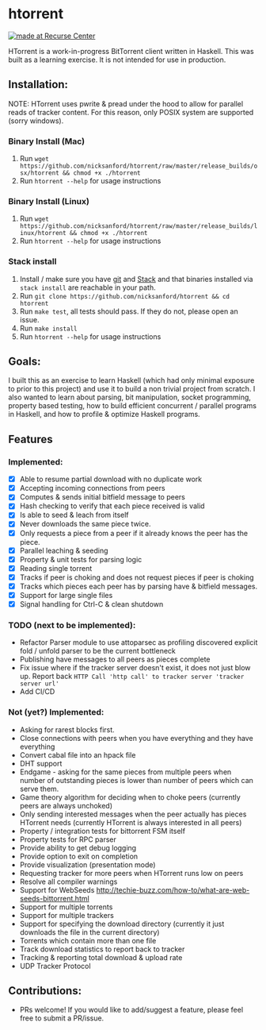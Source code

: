 # htorrent
[![made at Recurse Center](https://cdn.rawgit.com/heatherbooker/made_at_rc/master/made_at_RC.svg)](https://www.recurse.com)

HTorrent is a work-in-progress BitTorrent client written in Haskell. This was built as a learning exercise. It is not intended for use in production.

## Installation:
NOTE: HTorrent uses pwrite & pread under the hood to allow for parallel reads of tracker content. For this reason, only POSIX system are supported (sorry windows).


### Binary Install (Mac)
1. Run `wget https://github.com/nicksanford/htorrent/raw/master/release_builds/osx/htorrent && chmod +x ./htorrent`
2. Run `htorrent --help` for usage instructions

### Binary Install (Linux)
1. Run `wget https://github.com/nicksanford/htorrent/raw/master/release_builds/linux/htorrent && chmod +x ./htorrent`
2. Run `htorrent --help` for usage instructions

### Stack install
1. Install / make sure you have [git](https://git-scm.com/book/en/v2/Getting-Started-Installing-Git) and [Stack](https://docs.haskellstack.org/en/stable/install_and_upgrade/) and that binaries installed via `stack install` are reachable in your path.
2. Run `git clone https://github.com/nicksanford/htorrent && cd htorrent`
3. Run `make test`, all tests should pass. If they do not, please open an issue.
4. Run `make install`
5. Run `htorrent --help` for usage instructions

## Goals:
I built this as an exercise to learn Haskell (which had only minimal exposure to prior to this project) and use it to build a non trivial project from scratch.
I also wanted to learn about parsing, bit manipulation, socket programming, property based testing, how to build efficient concurrent / parallel programs in Haskell, and how to profile & optimize Haskell programs.

## Features
### Implemented:
- [x] Able to resume partial download with no duplicate work
- [x] Accepting incoming connections from peers
- [x] Computes & sends initial bitfield message to peers
- [x] Hash checking to verify that each piece received is valid
- [x] Is able to seed & leach from itself
- [x] Never downloads the same piece twice.
- [x] Only requests a piece from a peer if it already knows the peer has the piece.
- [x] Parallel leaching & seeding
- [x] Property & unit tests for parsing logic
- [x] Reading single torrent
- [x] Tracks if peer is choking and does not request pieces if peer is choking
- [x] Tracks which pieces each peer has by parsing have & bitfield messages.
- [x] Support for large single files
- [x] Signal handling for Ctrl-C & clean shutdown

### TODO (next to be implemented):
- Refactor Parser module to use attoparsec as profiling discovered explicit fold / unfold parser to be the current bottleneck
- Publishing have messages to all peers as pieces complete
- Fix issue where if the tracker server doesn't exist, it does not just blow up. Report back `HTTP Call 'http call' to tracker server 'tracker server url'`
- Add CI/CD

### Not (yet?) Implemented:
- Asking for rarest blocks first.
- Close connections with peers when you have everything and they have everything
- Convert cabal file into an hpack file
- DHT support
- Endgame - asking for the same pieces from multiple peers when number of outstanding pieces is lower than number of peers which can serve them.
- Game theory algorithm for deciding when to choke peers (currently peers are always unchoked)
- Only sending interested messages when the peer actually has pieces HTorrent needs (currently HTorrent is always interested in all peers)
- Property / integration tests for bittorrent FSM itself
- Property tests for RPC parser
- Provide ability to get debug logging
- Provide option to exit on completion
- Provide visualization (presentation mode)
- Requesting tracker for more peers when HTorrent runs low on peers
- Resolve all compiler warnings
- Support for WebSeeds http://techie-buzz.com/how-to/what-are-web-seeds-bittorrent.html
- Support for multiple torrents
- Support for multiple trackers
- Support for specifying the download directory (currently it just downloads the file in the current directory)
- Torrents which contain more than one file
- Track download statistics to report back to tracker
- Tracking & reporting total download & upload rate
- UDP Tracker Protocol

## Contributions:
- PRs welcome! If you would like to add/suggest a feature, please feel free to submit a PR/issue.

